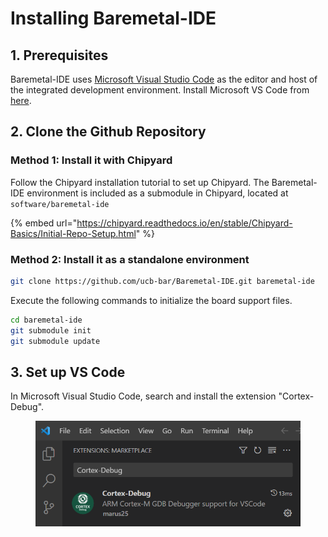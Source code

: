# Installing Baremetal-IDE

## 1. Prerequisites

Baremetal-IDE uses [Microsoft Visual Studio Code](https://code.visualstudio.com/) as the editor and host of the integrated development environment. Install Microsoft VS Code from [here](https://code.visualstudio.com/download).



## 2. Clone the Github Repository

### Method 1: Install it with Chipyard

Follow the Chipyard installation tutorial to set up Chipyard. The Baremetal-IDE environment is included as a submodule in Chipyard, located at `software/baremetal-ide`

{% embed url="https://chipyard.readthedocs.io/en/stable/Chipyard-Basics/Initial-Repo-Setup.html" %}



### Method 2: Install it as a standalone environment

```bash
git clone https://github.com/ucb-bar/Baremetal-IDE.git baremetal-ide
```



Execute the following commands to initialize the board support files.

```bash
cd baremetal-ide
git submodule init
git submodule update
```



## 3. Set up VS Code

In Microsoft Visual Studio Code, search and install the extension "Cortex-Debug".

<figure><img src="../../.gitbook/assets/image (3) (1).png" alt=""><figcaption></figcaption></figure>

